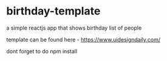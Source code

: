# birthday-template
a simple reactjs app that shows birthday list of people


template can be found here - https://www.uidesigndaily.com/

dont forget to do npm install
